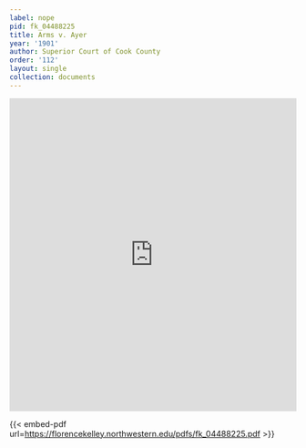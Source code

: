 ```yaml
---
label: nope
pid: fk_04488225
title: Arms v. Ayer
year: '1901'
author: Superior Court of Cook County
order: '112'
layout: single
collection: documents
---
```

<iframe src="https://northwestern.app.box.com/embed/s/19tz7vz3c36bfii8igxctj6qy9vdqe9c?sortColumn=date&view=list" width="100%" height="550" frameborder="0" allowfullscreen webkitallowfullscreen msallowfullscreen></iframe>


{{< embed-pdf url=https://florencekelley.northwestern.edu/pdfs/fk_04488225.pdf >}}